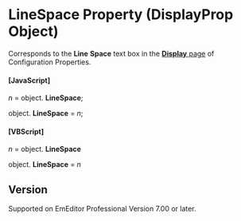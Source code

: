 # LineSpace Property (DisplayProp Object)

Corresponds to the **Line**
**Space** text box in the
[**Display** page](../../dlg/properties/display/index) of Configuration Properties.

#### \[JavaScript\]

_n_ =
object. **LineSpace**;

object. **LineSpace** = _n_;

#### \[VBScript\]

_n_ =
object. **LineSpace**

object. **LineSpace** = _n_

## Version

Supported on EmEditor Professional Version 7.00 or later.
